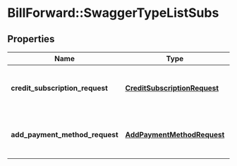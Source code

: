 # BillForward::SwaggerTypeListSubs

## Properties
Name | Type | Description | Notes
------------ | ------------- | ------------- | -------------
**credit_subscription_request** | [**CreditSubscriptionRequest**](CreditSubscriptionRequest.md) | { \&quot;description\&quot; : \&quot;\&quot;, \&quot;verbs\&quot;:[\&quot;GET\&quot;] } | 
**add_payment_method_request** | [**AddPaymentMethodRequest**](AddPaymentMethodRequest.md) | { \&quot;description\&quot; : \&quot;\&quot;, \&quot;verbs\&quot;:[\&quot;GET\&quot;] } | 


